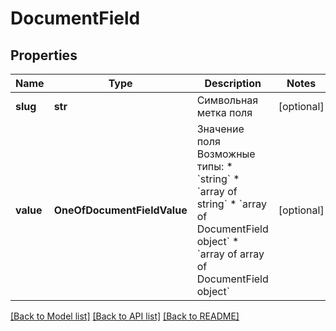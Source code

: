 # DocumentField

## Properties
Name | Type | Description | Notes
------------ | ------------- | ------------- | -------------
**slug** | **str** | Символьная метка поля | [optional] 
**value** | **OneOfDocumentFieldValue** | Значение поля   Возможные типы:   * &#x60;string&#x60;   * &#x60;array of string&#x60;   * &#x60;array of DocumentField object&#x60;   * &#x60;array of array of DocumentField object&#x60;  | [optional] 

[[Back to Model list]](../README.md#documentation-for-models) [[Back to API list]](../README.md#documentation-for-api-endpoints) [[Back to README]](../README.md)

